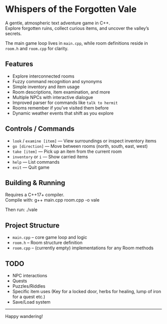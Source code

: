 # Whispers of the Forgotten Vale

A gentle, atmospheric text adventure game in C++.  
Explore forgotten ruins, collect curious items, and uncover the valley’s secrets.

The main game loop lives in `main.cpp`, while room definitions reside in `room.h`
and `room.cpp` for clarity.

## Features
- Explore interconnected rooms
- Fuzzy command recognition and synonyms
- Simple inventory and item usage
- Room descriptions, item examination, and more
- Multiple NPCs with interactive dialogue
- Improved parser for commands like `talk to hermit`
- Rooms remember if you've visited them before
- Dynamic weather events that shift as you explore

## Controls / Commands
- `look` / `examine [item]` — View surroundings or inspect inventory items
- `go [direction]` — Move between rooms (north, south, east, west)
- `take [item]` — Pick up an item from the current room
- `inventory` or `i` — Show carried items
- `help` — List commands
- `exit` — Quit game

## Building & Running
Requires a C++17+ compiler.  
Compile with: g++ main.cpp room.cpp -o vale

Then run: ./vale

## Project Structure
- `main.cpp` – core game loop and logic
- `room.h` – Room structure definition
- `room.cpp` – (currently empty) implementations for any Room methods

## TODO
- NPC interactions
- Quests
- Puzzles/Riddles
- Specific item uses (Key for a locked door, herbs for healing, lump of iron for a quest etc.)
- Save/Load system

---

Happy wandering!
